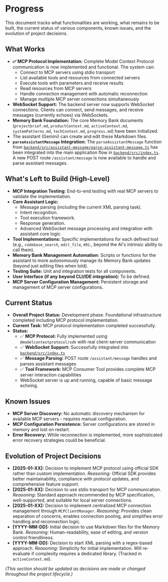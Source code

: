 # Progress

This document tracks what functionalities are working, what remains to be built, the current status of various components, known issues, and the evolution of project decisions.

## What Works

-   **✅ MCP Protocol Implementation:** Complete Model Context Protocol communication is now implemented and functional. The system can:
    - Connect to MCP servers using stdio transport
    - List available tools and resources from connected servers
    - Execute tools with parameters and receive results
    - Read resources from MCP servers
    - Handle connection management with automatic reconnection
    - Manage multiple MCP server connections simultaneously
-   **WebSocket Support:** The backend server now supports WebSocket connections. Clients can connect, send messages, and receive messages (currently echoes) via WebSockets.
-   **Memory Bank Foundation:** The core Memory Bank documents (`projectbrief.md`, `productContext.md`, `activeContext.md`, `systemPatterns.md`, `techContext.md`, `progress.md`) have been initialized.
-   The assistant (Gemini) can create and edit these Markdown files.
-   **`parseAssistantMessage` Integration:** The `parseAssistantMessage` function from [`backend/src/assistant-message/parse-assistant-message.ts`](backend/src/assistant-message/parse-assistant-message.ts) has been integrated into the main application flow in [`backend/src/index.ts`](backend/src/index.ts). A new POST route `/assistant/message` is now available to handle and parse assistant messages.

## What's Left to Build (High-Level)

-   **MCP Integration Testing:** End-to-end testing with real MCP servers to validate the implementation.
-   **Core Assistant Logic:**
    -   Message parsing (including the current XML parsing task).
    -   Intent recognition.
    -   Tool execution framework.
    -   Response generation.
    -   Advanced WebSocket message processing and integration with assistant core logic.
-   **Tool Implementations:** Specific implementations for each defined tool (e.g., `codebase_search`, `edit_file`, etc., beyond the AI's intrinsic ability to call them).
-   **Memory Bank Management Automation:** Scripts or functions for the assistant to more autonomously manage its Memory Bank updates (beyond just editing files when told).
-   **Testing Suite:** Unit and integration tests for all components.
-   **User Interface (if any beyond CLI/IDE integration):** To be defined.
-   **MCP Server Configuration Management:** Persistent storage and management of MCP server configurations.

## Current Status

-   **Overall Project Status:** Development phase. Foundational infrastructure completed including MCP protocol implementation.
-   **Current Task:** MCP protocol implementation completed successfully.
-   **Status:** 
    - ✅ **MCP Protocol:** Fully implemented using `@modelcontextprotocol/sdk` with real client-server communication
    - ✅ **WebSocket Support:** Successfully integrated into [`backend/src/index.ts`](backend/src/index.ts)
    - ✅ **Message Parsing:** POST route `/assistant/message` handles and parses assistant messages
    - ✅ **Tool Framework:** MCP Consumer Tool provides complete MCP server interaction capabilities
    - WebSocket server is up and running, capable of basic message echoing.

## Known Issues

-   **MCP Server Discovery:** No automatic discovery mechanism for available MCP servers - requires manual configuration.
-   **MCP Configuration Persistence:** Server configurations are stored in memory and lost on restart.
-   **Error Recovery:** While reconnection is implemented, more sophisticated error recovery strategies could be beneficial.

## Evolution of Project Decisions

-   **[2025-01-XX]:** Decision to implement MCP protocol using official SDK rather than custom implementation. *Reasoning:* Official SDK provides better maintainability, compliance with protocol updates, and comprehensive feature support.
-   **[2025-01-XX]:** Decision to use stdio transport for MCP communication. *Reasoning:* Standard approach recommended by MCP specification, well-supported, and suitable for local server connections.
-   **[2025-01-XX]:** Decision to implement centralized MCP connection management through `MCPClientManager`. *Reasoning:* Provides clean separation of concerns, enables connection pooling, and simplifies error handling and reconnection logic.
-   **[YYYY-MM-DD]:** Initial decision to use Markdown files for the Memory Bank. *Reasoning:* Human-readability, ease of editing, and version control friendliness.
-   **[YYYY-MM-DD]:** Decision to start XML parsing with a regex-based approach. *Reasoning:* Simplicity for initial implementation. Will re-evaluate if complexity requires a dedicated library. (Tracked in `activeContext.md`).

*(This section should be updated as decisions are made or changed throughout the project lifecycle.)* 